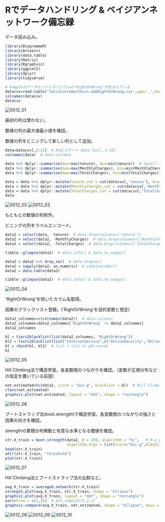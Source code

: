 # Rでデータハンドリング & ベイジアンネットワーク備忘録

データ読み込み。
```r
library(DiagrammeR)
library(bnlearn)
library(data.table)
library(Matrix)
library(Rgraphviz)
library(ggplot2)
library(dplyr)
library(tidyverse)

# Kaggleのデータセットにオリジナルの'RightOrWrong'列を与えている
datacsv=read.table('TelcoCustomerChurn.addRightOrWrong.csv',sep=',',header=TRUE)
colnames(datacsv)
datacsv
```
![0012_01](0012_rlang_bnlearn/0012_01.png)


最初の列は使わない。

数値の列の最大値最小値を確認。

数値の列をビニングして新しい列として追加。
```r
data=datacsv[,2:21]  # Rは1スタート data.loc[:,1:20]
colnames(data)  # data.columns

data %>% dplyr::summarise(max=max(tenure), min=min(tenure))  # data[['tenure']].agg(['min', 'max'])
data %>% dplyr::summarise(max=max(MonthlyCharges), min=min(MonthlyCharges))  # data[['MonthlyCharges']].agg(['min', 'max'])
data %>% dplyr::summarise(max=max(TotalCharges), min=min(TotalCharges))  # data[['TotalCharges']].agg(['min', 'max'])

data = data %>% dplyr::mutate(tenure_cut = cut(datacsv[,'tenure'], breaks = c(0, 10, 20, 30, 40, 50, 60, 70, 80), right = FALSE))  # pd.cut(data['tenure'], bins=[0, 10, 20, 30, 40, 50, 60, 70, 80])
data = data %>% dplyr::mutate(MonthlyCharges_cut = cut(datacsv[,'MonthlyCharges'], breaks = c(0, 20, 40, 60, 80, 100, 120), right = FALSE))  # pd.cut(data['MonthlyCharges'], bins=[0, 20, 40, 60, 80, 100, 120])
data = data %>% dplyr::mutate(TotalCharges_cut = cut(datacsv[,'TotalCharges'], breaks = c(0, 1000, 2000, 3000, 4000, 5000, 6000, 7000, 8000, 9000), right = FALSE))  # pd.cut(data['TotalCharges'], bins=[0, 1000, 2000, 3000, 4000, 5000, 6000, 7000, 8000, 9000])
data
```
![0012_02](0012_rlang_bnlearn/0012_02.png)
![0012_03](0012_rlang_bnlearn/0012_03.png)

もともとの数値の列除外。

ビニングの列をラベルエンコード。

```r
data2 = select(data, -tenure)  # data.drop(columns=['tenure'])
data2 = select(data2, -MonthlyCharges)  # data.drop(columns=['MonthlyCharges'])
data2 = select(data2, -TotalCharges)  # data.drop(columns=['TotalCharges'])

tibble::glimpse(data2)  # data.info() & data.to_numpy()

data2 = data2 %>% drop_na()  # data.dropna()
data2 = sapply(data2, as.numeric)  # Labelencoder()
data2 = data.table(data2)

tibble::glimpse(data2)  # data.info() & data.to_numpy()
```
![0012_04](0012_rlang_bnlearn/0012_04.png)

'RightOrWrong'を除いたカラム名取得。

因果のブラックリスト登録。('RightOrWrong'を目的変数と想定)
```r
data2_colnames=c(colnames(data2))  # data.columns
data2_colnames=data2_colnames['RightOrWrong' != data2_colnames]
data2_colnames

bl = tiers2blacklist(list(data2_colnames, "RightOrWrong"))
bl2 = tiers2blacklist(list("InternetService",c('OnlineSecurity','OnlineBackup','DeviceProtection','TechSupport','StreamingTV','StreamingMovies')))
bl = rbind(bl, bl2)  # list + list or pd.concat
bl
```
![0012_05](0012_rlang_bnlearn/0012_05.png)

Hill Climbing法で構造学習。各変数間のつながりを確認。（変数が正規分布などの仮定を置いている前提）
```r
net.estimated=hc(data2, score = "bic-g", blacklist = bl)  # Hill Climbing (HC)
class(net.estimated)
graphviz.plot(net.estimated, layout = "dot", shape = "rectangle")
```
![0012_06](0012_rlang_bnlearn/0012_06.png)

ブートストラップ法(boot.strength)で構造学習。各変数間のつながりの強さと因果の向きを確認。

strengthの累積分布関数と有意な水準となる閾値を確認。
```r
str.X_train = boot.strength(data2, R = 199, algorithm = "hc",   # R:a positive integer, the number of bootstrap replicates.
                            algorithm.args = list(score="bic-g",blacklist=bl))  #
head(str.X_train)
attr(str.X_train, "threshold")
plot(str.X_train)
```
![0012_07](0012_rlang_bnlearn/0012_07.png)

Hill Climbing法とブートストラップ法の比較など。
```r
avg.X_train = averaged.network(str.X_train)
strength.plot(avg.X_train, str.X_train, shape = "ellipse")
graphviz.plot(avg.X_train, layout = "dot", shape = "rectangle")
par(mfrow = c(1,2))  # plt.subplot(1,2,i)
graphviz.compare(avg.X_train, net.estimated, shape = "ellipse", main = c("Boot Strength", "Hill Climbing"))  # 赤線が右のグラフのみにある円弧を、青線が左のグラフにのみある円弧
```
![0012_08](0012_rlang_bnlearn/0012_08.png)
![0012_09](0012_rlang_bnlearn/0012_09.png)
![0012_10](0012_rlang_bnlearn/0012_10.png)